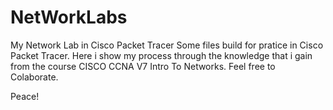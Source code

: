 # NetWorkLabs
My Network Lab in Cisco Packet Tracer
Some files build for pratice in Cisco Packet Tracer. Here i show my process through the knowledge that i gain from the course CISCO CCNA V7 Intro To Networks.
Feel free to Colaborate.

Peace!
